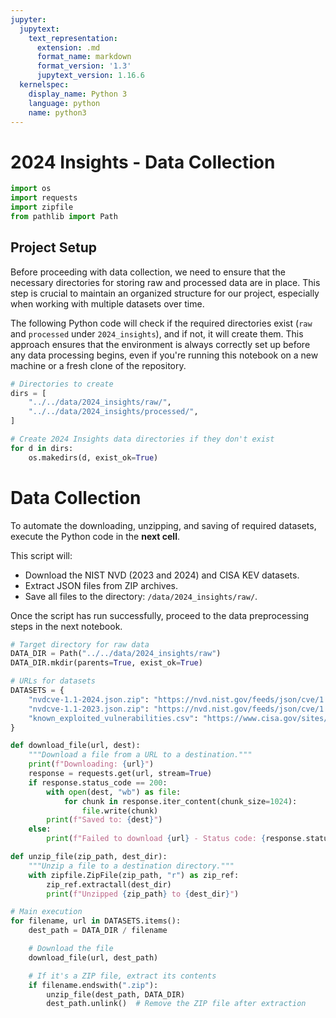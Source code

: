 ```yaml
---
jupyter:
  jupytext:
    text_representation:
      extension: .md
      format_name: markdown
      format_version: '1.3'
      jupytext_version: 1.16.6
  kernelspec:
    display_name: Python 3
    language: python
    name: python3
---
```


# 2024 Insights - Data Collection

```python
import os
import requests
import zipfile
from pathlib import Path
```

## Project Setup

Before proceeding with data collection, we need to ensure that the necessary directories for storing raw and processed data are in place. This step is crucial to maintain an organized structure for our project, especially when working with multiple datasets over time.

The following Python code will check if the required directories exist (`raw` and `processed` under `2024_insights`), and if not, it will create them. This approach ensures that the environment is always correctly set up before any data processing begins, even if you're running this notebook on a new machine or a fresh clone of the repository.


```python
# Directories to create
dirs = [
    "../../data/2024_insights/raw/",
    "../../data/2024_insights/processed/",
]

# Create 2024 Insights data directories if they don't exist
for d in dirs:
    os.makedirs(d, exist_ok=True)
```

# Data Collection

To automate the downloading, unzipping, and saving of required datasets, execute the Python code in the **next cell**.

This script will:
- Download the NIST NVD (2023 and 2024) and CISA KEV datasets.
- Extract JSON files from ZIP archives.
- Save all files to the directory: `/data/2024_insights/raw/`.

Once the script has run successfully, proceed to the data preprocessing steps in the next notebook.

```python
# Target directory for raw data
DATA_DIR = Path("../../data/2024_insights/raw")
DATA_DIR.mkdir(parents=True, exist_ok=True)

# URLs for datasets
DATASETS = {
    "nvdcve-1.1-2024.json.zip": "https://nvd.nist.gov/feeds/json/cve/1.1/nvdcve-1.1-2024.json.zip",
    "nvdcve-1.1-2023.json.zip": "https://nvd.nist.gov/feeds/json/cve/1.1/nvdcve-1.1-2023.json.zip",
    "known_exploited_vulnerabilities.csv": "https://www.cisa.gov/sites/default/files/csv/known_exploited_vulnerabilities.csv",
}

def download_file(url, dest):
    """Download a file from a URL to a destination."""
    print(f"Downloading: {url}")
    response = requests.get(url, stream=True)
    if response.status_code == 200:
        with open(dest, "wb") as file:
            for chunk in response.iter_content(chunk_size=1024):
                file.write(chunk)
        print(f"Saved to: {dest}")
    else:
        print(f"Failed to download {url} - Status code: {response.status_code}")

def unzip_file(zip_path, dest_dir):
    """Unzip a file to a destination directory."""
    with zipfile.ZipFile(zip_path, "r") as zip_ref:
        zip_ref.extractall(dest_dir)
        print(f"Unzipped {zip_path} to {dest_dir}")

# Main execution
for filename, url in DATASETS.items():
    dest_path = DATA_DIR / filename

    # Download the file
    download_file(url, dest_path)

    # If it's a ZIP file, extract its contents
    if filename.endswith(".zip"):
        unzip_file(dest_path, DATA_DIR)
        dest_path.unlink()  # Remove the ZIP file after extraction

```
